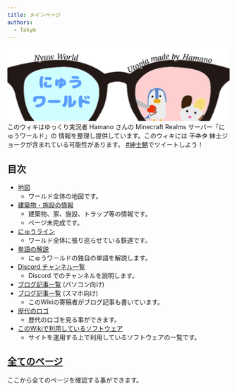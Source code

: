 ```yaml
---
title: メインページ
authors:
  - Takym
---
```

![にゅうワールドのロゴ](logo.png "にゅうワールドのロゴ")
このウィキはゆっくり実況者 Hamano さんの Minecraft Realms サーバー「にゅうワールド」の
情報を整理し提供しています。このウィキには ~~下ネタ~~ 紳士ジョークが含まれている可能性があります。
[#紳士鯖](https://mobile.twitter.com/hashtag/%E7%B4%B3%E5%A3%AB%E9%AF%96?src=hash)でツイートしよう！

## 目次
* [地図](maps/index.md)
	* ワールド全体の地図です。
* [建築物・施設の情報](shisetsu/index.md)
	* 建築物、家、施設、トラップ等の情報です。
	* ページ未完成です。
* [にゅうライン](nyuwline/index.md)
	* ワールド全体に張り巡らせている鉄道です。
* [単語の解説](words.md)
	* にゅうワールドの独自の単語を解説します。
* [Discord チャンネル一覧](discord.md)
	* Discord でのチャンネルを説明します。
* [ブログ記事一覧](articles/tags.md) (パソコン向け)
* [ブログ記事一覧](articles/taglist.md) (スマホ向け)
	* このWikiの寄稿者がブログ記事も書いています。
* [歴代のロゴ](logos/index.md)
	* 歴代のロゴを見る事ができます。
* [このWikiで利用しているソフトウェア](using_softwares.md)
	* サイトを運用する上で利用しているソフトウェアの一覧です。

## [全てのページ](pagelist.md)
ここから全てのページを確認する事ができます。
